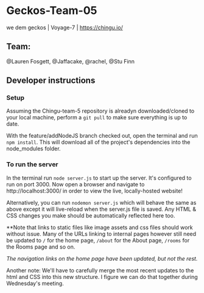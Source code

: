 # Geckos-Team-05

we dem geckos | Voyage-7 | https://chingu.io/

## Team:
@Lauren Fosgett, 
@Jaffacake, 
@rachel, 
@Stu Finn

## Developer instructions

### Setup

Assuming the Chingu-team-5 repository is alreadyn downloaded/cloned to your local machine, perform a `git pull` to make sure everything is up to date.

With the feature/addNodeJS branch checked out, open the terminal and run `npm install`.  This will download all of the project's dependencies into the node_modules folder.

### To run the server

In the terminal run `node server.js` to start up the server. It's configured to run on port 3000. Now open a browser and navigate to http://localhost:3000/ in order to view the live, locally-hosted website!

Alternatively, you can run `nodemon server.js` which will behave the same as above except it will live-reload when the server.js file is saved. Any HTML & CSS changes you make should be automatically reflected here too.

**Note that links to static files like image assets and css files should work without issue.  Many of the URLs linking to internal pages however still need be updated to `/` for the home page, `/about` for the About page, `/rooms` for the Rooms page and so on.

_The navigation links on the home page have been updated, but not the rest._

Another note:  We'll have to carefully merge the most recent updates to the html and CSS into this new structure.  I figure we can do that together during Wednesday's meeting.
